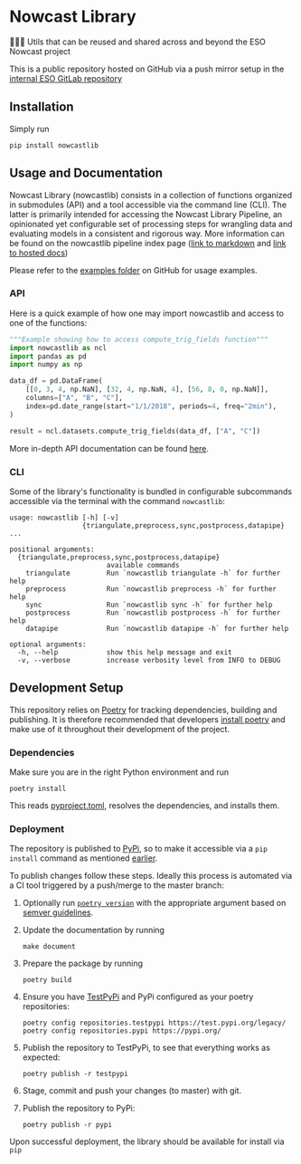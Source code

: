 # Nowcast Library

🧙‍♂️🔧 Utils that can be reused and shared across and beyond the ESO Nowcast
project

This is a public repository hosted on GitHub via a push mirror setup in the
[internal ESO GitLab repository](https://gitlab.eso.org/gstarace/nowcastlib/)

## Installation

Simply run

```console
pip install nowcastlib
```

## Usage and Documentation

Nowcast Library (nowcastlib) consists in a collection of functions organized in
submodules (API) and a tool accessible via the command line (CLI). The latter is
primarily intended for accessing the Nowcast Library Pipeline, an opinionated
yet configurable set of processing steps for wrangling data and evaluating
models in a consistent and rigorous way. More information can be found on the
nowcastlib pipeline index page
([link to markdown](nowcastlib/pipeline/README.md) and
[link to hosted docs](https://giuliostarace.com/nowcastlib/pipeline))

Please refer to the
[examples folder](https://github.com/thesofakillers/nowcastlib/tree/master/examples)
on GitHub for usage examples.

### API

Here is a quick example of how one may import nowcastlib and access to one of
the functions:

```python
"""Example showing how to access compute_trig_fields function"""
import nowcastlib as ncl
import pandas as pd
import numpy as np

data_df = pd.DataFrame(
    [[0, 3, 4, np.NaN], [32, 4, np.NaN, 4], [56, 8, 0, np.NaN]],
    columns=["A", "B", "C"],
    index=pd.date_range(start="1/1/2018", periods=4, freq="2min"),
)

result = ncl.datasets.compute_trig_fields(data_df, ["A", "C"])
```

More in-depth API documentation can be found
[here](https://giuliostarace.com/nowcastlib/).

### CLI

Some of the library's functionality is bundled in configurable subcommands
accessible via the terminal with the command `nowcastlib`:

```console
usage: nowcastlib [-h] [-v]
                  {triangulate,preprocess,sync,postprocess,datapipe} ...

positional arguments:
  {triangulate,preprocess,sync,postprocess,datapipe}
                        available commands
    triangulate         Run `nowcastlib triangulate -h` for further help
    preprocess          Run `nowcastlib preprocess -h` for further help
    sync                Run `nowcastlib sync -h` for further help
    postprocess         Run `nowcastlib postprocess -h` for further help
    datapipe            Run `nowcastlib datapipe -h` for further help

optional arguments:
  -h, --help            show this help message and exit
  -v, --verbose         increase verbosity level from INFO to DEBUG
```

## Development Setup

This repository relies on [Poetry](https://python-poetry.org/) for tracking
dependencies, building and publishing. It is therefore recommended that
developers [install poetry](https://python-poetry.org/docs/#installation) and
make use of it throughout their development of the project.

### Dependencies

Make sure you are in the right Python environment and run

```console
poetry install
```

This reads [pyproject.toml](./pyproject.toml), resolves the dependencies, and
installs them.

### Deployment

The repository is published to [PyPi](https://pypi.org/), so to make it
accessible via a `pip install` command as mentioned [earlier](#install).

To publish changes follow these steps. Ideally this process is automated via a
CI tool triggered by a push/merge to the master branch:

1. Optionally run
   [`poetry version`](https://python-poetry.org/docs/cli/#version) with the
   appropriate argument based on [semver guidelines](https://semver.org/).

2. Update the documentation by running

    ```console
    make document
    ```

3. Prepare the package by running

    ```console
    poetry build
    ```

4. Ensure you have [TestPyPi](https://test.pypi.org/) and PyPi configured as
   your poetry repositories:

    ```console
    poetry config repositories.testpypi https://test.pypi.org/legacy/
    poetry config repositories.pypi https://pypi.org/
    ```

5. Publish the repository to TestPyPi, to see that everything works as expected:

    ```console
    poetry publish -r testpypi
    ```

6. Stage, commit and push your changes (to master) with git.
7. Publish the repository to PyPi:

    ```console
    poetry publish -r pypi
    ```

Upon successful deployment, the library should be available for install via
`pip`
